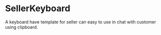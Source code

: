 # SellerKeyboard
A keyboard have template for seller can easy to use in chat with customer using clipboard.
